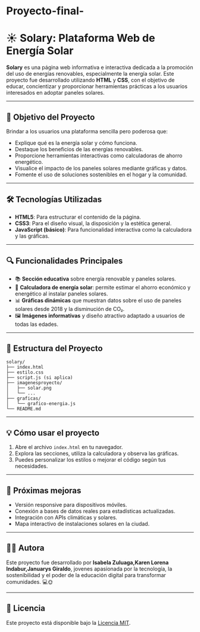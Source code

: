 # Proyecto-final-
# ☀️ Solary: Plataforma Web de Energía Solar

**Solary** es una página web informativa e interactiva dedicada a la promoción del uso de energías renovables, especialmente la energía solar. Este proyecto fue desarrollado utilizando **HTML** y **CSS**, con el objetivo de educar, concientizar y proporcionar herramientas prácticas a los usuarios interesados en adoptar paneles solares.

---

## 🌱 Objetivo del Proyecto

Brindar a los usuarios una plataforma sencilla pero poderosa que:

- Explique qué es la energía solar y cómo funciona.
- Destaque los beneficios de las energías renovables.
- Proporcione herramientas interactivas como calculadoras de ahorro energético.
- Visualice el impacto de los paneles solares mediante gráficas y datos.
- Fomente el uso de soluciones sostenibles en el hogar y la comunidad.

---

## 🛠️ Tecnologías Utilizadas

- **HTML5**: Para estructurar el contenido de la página.
- **CSS3**: Para el diseño visual, la disposición y la estética general.
- **JavaScript (básico)**: Para funcionalidad interactiva como la calculadora y las gráficas.

---

## 🔍 Funcionalidades Principales

- 📚 **Sección educativa** sobre energía renovable y paneles solares.
- 🧮 **Calculadora de energía solar**: permite estimar el ahorro económico y energético al instalar paneles solares.
- 📊 **Gráficas dinámicas** que muestran datos sobre el uso de paneles solares desde 2018 y la disminución de CO₂.
- 🖼️ **Imágenes informativas** y diseño atractivo adaptado a usuarios de todas las edades.

---

## 📂 Estructura del Proyecto

```
solary/
├── index.html
├── estilo.css
├── script.js (si aplica)
├── imagenesproyecto/
│   ├── solar.png
│   └── ...
├── graficas/
│   └── grafico-energia.js
└── README.md
```

---

## 💡 Cómo usar el proyecto

1. Abre el archivo `index.html` en tu navegador.
2. Explora las secciones, utiliza la calculadora y observa las gráficas.
3. Puedes personalizar los estilos o mejorar el código según tus necesidades.

---

## 🚀 Próximas mejoras

- Versión responsive para dispositivos móviles.
- Conexión a bases de datos reales para estadísticas actualizadas.
- Integración con APIs climáticas y solares.
- Mapa interactivo de instalaciones solares en la ciudad.

---

## 🙋‍♀️ Autora

Este proyecto fue desarrollado por **Isabela Zuluaga,Karen Lorena Indabur,Januarys Giraldo**, jovenes apasionada por la tecnología, la sostenibilidad y el poder de la educación digital para transformar comunidades. 💻🌞

---

## 📜 Licencia

Este proyecto está disponible bajo la [Licencia MIT](https://opensource.org/licenses/MIT).